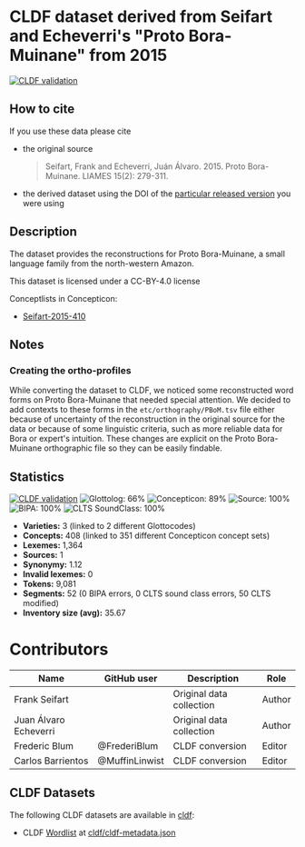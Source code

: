 # CLDF dataset derived from Seifart and Echeverri's "Proto Bora-Muinane" from 2015

[![CLDF validation](https://github.com/lexibank/seifartecheverriboran/workflows/CLDF-validation/badge.svg)](https://github.com/lexibank/seifartecheverriboran/actions?query=workflow%3ACLDF-validation)

## How to cite

If you use these data please cite
- the original source
  > Seifart, Frank and Echeverri, Juán Álvaro. 2015. Proto Bora-Muinane. LIAMES 15(2): 279-311.
- the derived dataset using the DOI of the [particular released version](../../releases/) you were using

## Description


The dataset provides the reconstructions for Proto Bora-Muinane, a small language family from the north-western Amazon.

This dataset is licensed under a CC-BY-4.0 license


Conceptlists in Concepticon:
- [Seifart-2015-410](https://concepticon.clld.org/contributions/Seifart-2015-410)
## Notes

### Creating the ortho-profiles

While converting the dataset to CLDF, we noticed some reconstructed word forms on Proto Bora-Muinane that needed special attention. We decided to add contexts to these forms in the `etc/orthography/PBoM.tsv` file either because of uncertainty of the reconstruction in the original source for the data or because of some linguistic criteria, such as more reliable data for Bora or expert's intuition. These changes are explicit on the Proto Bora-Muinane orthographic file so they can be easily findable.


## Statistics


[![CLDF validation](https://github.com/lexibank/seifartecheverriboran/workflows/CLDF-validation/badge.svg)](https://github.com/lexibank/seifartecheverriboran/actions?query=workflow%3ACLDF-validation)
![Glottolog: 66%](https://img.shields.io/badge/Glottolog-66%25-orange.svg "Glottolog: 66%")
![Concepticon: 89%](https://img.shields.io/badge/Concepticon-89%25-yellowgreen.svg "Concepticon: 89%")
![Source: 100%](https://img.shields.io/badge/Source-100%25-brightgreen.svg "Source: 100%")
![BIPA: 100%](https://img.shields.io/badge/BIPA-100%25-brightgreen.svg "BIPA: 100%")
![CLTS SoundClass: 100%](https://img.shields.io/badge/CLTS%20SoundClass-100%25-brightgreen.svg "CLTS SoundClass: 100%")

- **Varieties:** 3 (linked to 2 different Glottocodes)
- **Concepts:** 408 (linked to 351 different Concepticon concept sets)
- **Lexemes:** 1,364
- **Sources:** 1
- **Synonymy:** 1.12
- **Invalid lexemes:** 0
- **Tokens:** 9,081
- **Segments:** 52 (0 BIPA errors, 0 CLTS sound class errors, 50 CLTS modified)
- **Inventory size (avg):** 35.67

# Contributors

Name | GitHub user | Description | Role |
--- | --- | --- | --- |
Frank Seifart | | Original data collection | Author |
Juan Álvaro Echeverri | | Original data collection | Author |
Frederic Blum | @FrederiBlum | CLDF conversion | Editor |
Carlos Barrientos | @MuffinLinwist | CLDF conversion | Editor |




## CLDF Datasets

The following CLDF datasets are available in [cldf](cldf):

- CLDF [Wordlist](https://github.com/cldf/cldf/tree/master/modules/Wordlist) at [cldf/cldf-metadata.json](cldf/cldf-metadata.json)
